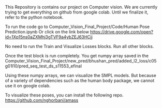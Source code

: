 This Repository is contains our project on Computer vision. We are currently trying to get everything on github from google colab. Until we finalize it, refer to the python notebook.

To run the code go to Computer_Vision_Final_Project/Code/Human Pose Prediction.ipynb
Or click on the link below
https://drive.google.com/open?id=1Xp15ns0aZXMhj3gTVF9a4ybZEJ63HCjj

No need to run the Train and Visualize Losses blocks. Run all other blocks.

Once the test block is run completely. You get numpy array saved in the Computer_Vision_Final_Project/new_pred/bhushan_pred/added_l2_loss/c05g01l10/pred_seq_test_ds_s11553_efinal

Using these numpy arrays, we can visualize the SMPL models. But because of a variety of dependencies such as the human body package, we cannot use it on google colab.

To visualize these poses, you can install the following repo.
https://github.com/nghorbani/amass

